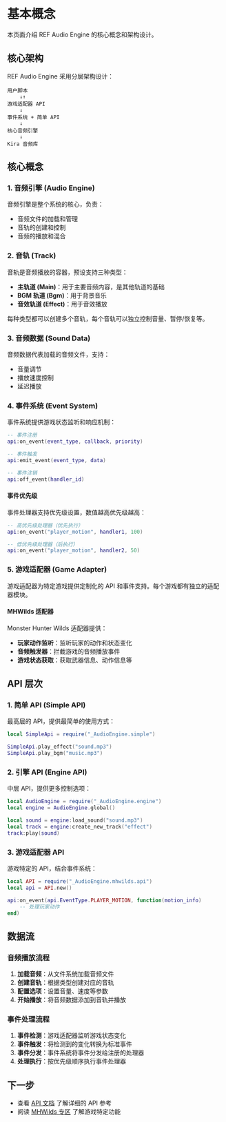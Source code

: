 # 基本概念

本页面介绍 REF Audio Engine 的核心概念和架构设计。

## 核心架构

REF Audio Engine 采用分层架构设计：

```
用户脚本
    ↓↑
游戏适配器 API
    ↓
事件系统 + 简单 API
    ↓
核心音频引擎
    ↓
Kira 音频库
```

## 核心概念

### 1. 音频引擎 (Audio Engine)

音频引擎是整个系统的核心，负责：
- 音频文件的加载和管理
- 音轨的创建和控制
- 音频的播放和混合

### 2. 音轨 (Track)

音轨是音频播放的容器，预设支持三种类型：

- **主轨道 (Main)**：用于主要音频内容，是其他轨道的基础
- **BGM 轨道 (Bgm)**：用于背景音乐
- **音效轨道 (Effect)**：用于音效播放

每种类型都可以创建多个音轨，每个音轨可以独立控制音量、暂停/恢复等。

### 3. 音频数据 (Sound Data)

音频数据代表加载的音频文件，支持：
- 音量调节
- 播放速度控制
- 延迟播放

### 4. 事件系统 (Event System)

事件系统提供游戏状态监听和响应机制：

```lua
-- 事件注册
api:on_event(event_type, callback, priority)

-- 事件触发
api:emit_event(event_type, data)

-- 事件注销
api:off_event(handler_id)
```

#### 事件优先级

事件处理器支持优先级设置，数值越高优先级越高：

```lua
-- 高优先级处理器（优先执行）
api:on_event("player_motion", handler1, 100)

-- 低优先级处理器（后执行）
api:on_event("player_motion", handler2, 50)
```

### 5. 游戏适配器 (Game Adapter)

游戏适配器为特定游戏提供定制化的 API 和事件支持。每个游戏都有独立的适配器模块。

#### MHWilds 适配器

Monster Hunter Wilds 适配器提供：

- **玩家动作监听**：监听玩家的动作和状态变化
- **音频触发器**：拦截游戏的音频播放事件
- **游戏状态获取**：获取武器信息、动作信息等

## API 层次

### 1. 简单 API (Simple API)

最高层的 API，提供最简单的使用方式：

```lua
local SimpleApi = require("_AudioEngine.simple")

SimpleApi.play_effect("sound.mp3")
SimpleApi.play_bgm("music.mp3")
```

### 2. 引擎 API (Engine API)

中层 API，提供更多控制选项：

```lua
local AudioEngine = require("_AudioEngine.engine")
local engine = AudioEngine.global()

local sound = engine:load_sound("sound.mp3")
local track = engine:create_new_track("effect")
track:play(sound)
```

### 3. 游戏适配器 API

游戏特定的 API，结合事件系统：

```lua
local API = require("_AudioEngine.mhwilds.api")
local api = API.new()

api:on_event(api.EventType.PLAYER_MOTION, function(motion_info)
    -- 处理玩家动作
end)
```

## 数据流

### 音频播放流程

1. **加载音频**：从文件系统加载音频文件
2. **创建音轨**：根据类型创建对应的音轨
3. **配置选项**：设置音量、速度等参数
4. **开始播放**：将音频数据添加到音轨并播放

### 事件处理流程

1. **事件检测**：游戏适配器监听游戏状态变化
2. **事件触发**：将检测到的变化转换为标准事件
3. **事件分发**：事件系统将事件分发给注册的处理器
4. **处理执行**：按优先级顺序执行事件处理器

## 下一步

- 查看 [API 文档](/api/core) 了解详细的 API 参考
- 阅读 [MHWilds 专区](/games/mhwilds/) 了解游戏特定功能